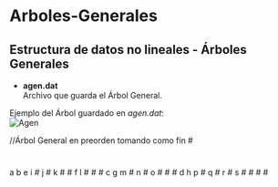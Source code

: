 # Arboles-Generales
## Estructura de datos no lineales - Árboles Generales

  * **agen.dat**  
      Archivo que guarda el Árbol General.  
      
Ejemplo del Árbol guardado en *agen.dat*:      
![Agen](http://img.fenixzone.net/i/8BkuSJy.jpeg)

//Árbol General en preorden tomando como fin #  
  
#
a b e i # j # k # # f l # # # c g m # n # o # # # d h p # q # r # s # # # #
